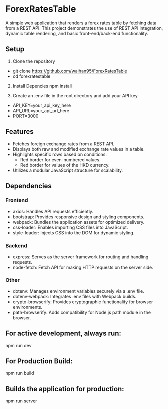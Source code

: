 # ForexRatesTable
A simple web application that renders a forex rates table by fetching data from a REST API. This project demonstrates the use of REST API integration, dynamic table rendering, and basic front-end/back-end functionality.

## Setup
1. Clone the repository
- git clone https://github.com/waihan95/ForexRatesTable
- cd forexratestable

2. Install Depencies
npm install

3. Create an .env file in the root directory and add your API key
- API_KEY=your_api_key_here
- API_URL=your_api_url_here
- PORT=3000

## Features
- Fetches foreign exchange rates from a REST API.
- Displays both raw and modified exchange rate values in a table.
- Highlights specific rows based on conditions:
    - Red border for even-numbered values.
    - Red border for values of the HKD currency.
- Utilizes a modular JavaScript structure for scalability.

## Dependencies
 ### Frontend
- axios: Handles API requests efficiently.
- bootstrap: Provides responsive design and styling components.
- webpack: Bundles the application assets for optimized delivery.
- css-loader: Enables importing CSS files into JavaScript.
- style-loader: Injects CSS into the DOM for dynamic styling.

### Backend
- express: Serves as the server framework for routing and handling requests.
- node-fetch: Fetch API for making HTTP requests on the server side.

### Other
- dotenv: Manages environment variables securely via a .env file.
- dotenv-webpack: Integrates .env files with Webpack builds.
- crypto-browserify: Provides cryptographic functionality for browser environments.
- path-browserify: Adds compatibility for Node.js path module in the browser.

## For active development, always run:
npm run dev

## For Production Build:
npm run build

## Builds the application for production:
npm run server
